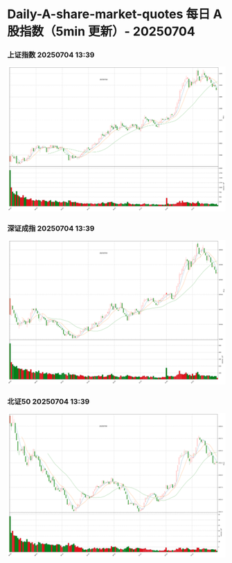 
# Daily-A-share-market-quotes 每日 A 股指数（5min 更新）- 20250704

### 上证指数 20250704 13:39
![](./fig/2025/7/20250704-sh000001.png)

### 深证成指 20250704 13:39
![](./fig/2025/7/20250704-sz399001.png)

### 北证50 20250704 13:39
![](./fig/2025/7/20250704-bj899050.png)
